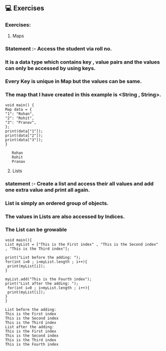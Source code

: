 ## 💻 Exercises

### Exercises:

1. Maps

### Statement :- Access the student via roll no.

### It is a data type which contains key , value pairs and the values can only be accessed by using keys.

### Every Key is unique in Map but the values can be same.

### The map that I have created in this example is <String , String>.

```
void main() {
Map data = {
"1": "Rohan",
"2": "Rohit",
"3": "Pranav",
};
print(data["1"]);
print(data["2"]);
print(data["3"]);
}

   Rohan
   Rohit
   Pranav

```

2. Lists

### statement :- Create a list and access their all values and add one extra value and print all again.

### List is simply an ordered group of objects.

### The values in Lists are also accessed by Indices.

### The List can be growable
```
void main(){
List myList = ["This is the First index" , "This is the Second index" , "This is the Third index"];

print("List before the adding: ");
for(int i=0 ; i<myList.length ; i++){
 print(myList[i]);
}

myList.add("This is the Fourth index");
print("List after the adding: ");
 for(int i=0 ; i<myList.length ; i++){
 print(myList[i]);
}
}

List before the adding:
This is the First index
This is the Second index
This is the Third index
List after the adding:
This is the First index
This is the Second index
This is the Third index
This is the Fourth index

```
